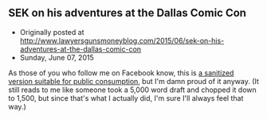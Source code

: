 ## SEK on his adventures at the Dallas Comic Con

 * Originally posted at http://www.lawyersgunsmoneyblog.com/2015/06/sek-on-his-adventures-at-the-dallas-comic-con
 * Sunday, June 07, 2015

As those of you who follow me on Facebook know, this is [a sanitized version suitable for public consumption](http://www.salon.com/2015/06/07/organized\_chaos\_a\_behind\_the\_scenes\_look\_at\_how\_those\_running\_comic\_cons\_manage\_to\_keep\_it\_together/), but I'm damn proud of it anyway. (It still reads to me like someone took a 5,000 word draft and chopped it down to 1,500, but since that's what I actually did, I'm sure I'll always feel that way.)